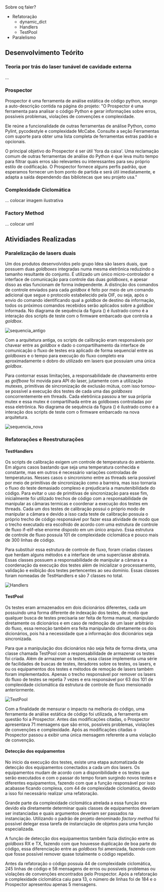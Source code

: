 Sobre oq faler?

* Refatoração
  * dynamic_dict
  * Handlers
  * TestPool
* Paralelismo

## Desenvolvimento Teórito

### Teoria por trás do laser tunável de cavidade externa

...

### Prospector

Prospector é uma ferramenta de análise estática de código python, seungo a auto-descrição contida na página do projeto: "O Prospector é uma ferramenta para analisar o código Python e gerar informações sobre erros, possíveis problemas, violações de convenções e complexidade.

Ele reúne a funcionalidade de outras ferramentas de análise Python, como Pylint, pycodestyle e complexidade McCabe. Consulte a seção Ferramentas com suporte para obter uma lista completa de ferramentas extras padrão e opcionais.

O principal objetivo do Prospector é ser útil 'fora da caixa'. Uma reclamação comum de outras ferramentas de análise do Python é que leva muito tempo para filtrar quais erros são relevantes ou interessantes para seu próprio estilo de codificação. O Prospector fornece alguns perfis padrão, que esperamos fornecer um bom ponto de partida e será útil imediatamente, e adapta a saída dependendo das bibliotecas que seu projeto usa."

### Complexidade Ciclomática
...
colocar imagem ilustrativa

### Factory Method
...
colocar uml
## Atividiades Realizadas

### Paralelização de lasers duais

Um dos produtos desenvolvidos pelo grupo Idea são lasers duais, que possuem duas _goldboxes_ integradas numa mesma eletrônica reduzindo o tamanho resultante do conjunto. É utilizado um único micro-controlador e interface de comunicação para controle das duas _goldboxes_, e apesar disso as elas funcionam de forma independente. A distinção dos comandos de controle enviados para cada _goldbox_ é feito por meio de um comando adicional que segue o protocolo estabelecido pela OIF, ou seja, após o envio do comando identificando qual a _goldbox_ de destino da informação, todos os próximos comandos recebidos serão aplicados sobre a _goldbox_ informada. No diagrama de sequência da figura () é ilustrado como é a interação dos scripts de teste com o firmware embarcado que controla a _goldbox_.

![sequencia_antigo](comando_old.png)

Com a arquitetura antiga, os scripts de calibração eram responsáveis por chavear entre as _goldbox_ e dado o compartilhamento da interface de comunicação o fluxo de testes era aplicado de forma sequencial entre as _goldboxes_ e o tempo para execução do fluxo completo era aproximadamente o dobro do utilizado em lasers que possuiam uma única _goldbox_.

Para contornar essas limitações, a responsabilidade de chaveamento entre as _golfboxe_ foi movida para API do laser, jutamente com a utilização mutexes, primitivas de sincronização de exclusão mútua, com isso tornou-se possível a execução dos testes de cada uma das _goldboxes_ concorrentemente em threads. Cada eletrônica passou a ter sua própria mutex e essa mutex é compartilhada entre as goldboxes controladas por essa eletrônica. No diagrama de sequência da figura () é ilustrado como é a interação dos scripts de teste com o firmware embarcado na nova arquitetura.

![sequencia_nova](comando_novo.png)

### Refatorações e Reestruturações

#### TestHandlers

Os scripts de calibração exigem um controle de temperatura do ambiente. Em alguns casos bastando que seja uma temperatura conhecida e constante, mas em outros é necessário variações controladas de temperaturas. Nesses casos o sincronismo entre as threads seria possível por meio de primitivas de sincronização como a barreira, mas isso tornaria o fluxo do teste demasiado complexo e prejudicaria a manutenibilidade do código. Para evitar o uso de primitivas de sincronização para esse fim, inicialmente foi utilizado trechos de código com a responsabilidade de manipular as câmaras termicas e coordenar a execução dos testes em threads. Cada um dos testes de calibração possui o próprio modo de manipular a câmara e devido a isso cada teste de calibração possuia o próprio trecho de código responsável por fazer essa atividade de modo que o trecho executado era escolhido de acordo com uma estrutura de controle de fluxo if-elif-else enorme disposto em um único arquivo. Essa estrutura de controle de fluxo possuia 101 de complexidade ciclomática e pouco mais de 300 linhas de código.

Para substituir essa estrutura de controle de fluxo, foram criadas classes que herdam alguns métodos e a interface de uma superclasse abstrata. Essas classes possuem a responsabilidade de manipular a câmara e a coordenação da execução dos testes além de inicializar o processamento, validação e exibição dos testes pertencentes ao seu domínio. Essas classes foram nomeadas de TestHandlers e são 7 classes no total.

![Handlers](handlers.png)

#### TestPool

Os testes eram armazenados em dois dicionários diferentes, cada um possuindo uma forma diferente de indexação dos testes, de modo que qualquer busca de testes precisaria ser feita de forma manual, manipulando diretamente os dicionários e em caso de redmoção de um laser arbitrário do fluxo, essa remoção também era feita manipulando diretamente os dois dicionários, pois há a necessidade que a informação dos dicionários seja sincronizada.

Para que a manipulação dos dicionários não seja feita de forma direta, uma classe chamada TestPool com a responsabilidade de armazenar os testes foi criada. Além de armazenar os testes, essa classe implementa uma série de facilidades de buscas de testes, iteradores sobre os testes, os lasers, e ou os equipamentos dos testes e métodos de remoção de lasers também foram implementados. Apenas o trecho responsável por remover os lasers do fluxo de testes se repetia 7 vezes e era responsável por 63 dos 101 de complexidade ciclomática da estrutura de controle de fluxo mensionado anteriormente.

![TestPool](test_pool.png)

Com a finalidade de mensurar o impacto na melhoria do código, uma ferramenta de análise estática de código foi utilizada, a ferramenta em questão foi a Prospector. Antes das modificações citadas, o Prospector apresentava 71 mensagens que são erros, possíveis problemas, violações de convenções e complexidade. Após as modificações citadas o Prospector passou a exibir uma única mensagem referente a uma violação de convenção.

#### Detecção dos equipamentos

No inicio da execução dos testes, existe uma etapa automatizada de detecção dos equipamentos conectados a cada um dos lasers. Os equipamentos mudam de acordo com a disponibilidade e os testes que serão executados e com o passar do tempo foram surgindo novos testes e diferentes equipamentos, fazendo com que a função responsável por isso acabasse ficando complexa, com 44 de complexidade ciclomática, devido a isso foi necessário realizar uma refatoração.

Grande parte da complexidade ciclomática atrelada a essa função era devido ela diretamente determinar quais classes de equipamentos deveriam ser instanciadas e quais argumentos deveriam ser passados na instanciação. Utilizando o padrão de projeto denominado _factory method_ foi possível delegar essa tarefa de instanciação de objetos para uma função especializada.

A função de detecção dos equipamentos também fazia distinção entre as _goldboxs_ RX e TX, fazendo com que houvesse duplicação de boa parte do código, essa diferenciação entre as _goldboxs_ foi amenizada, fazendo com que fosse possível remover quase totalmente o código repetido.

Antes da refatoração o código possuia 44 de complexidade ciclomática, 245 linhas de código e 58 mensagens de erros ou possíveis problemas ou violações de convenções encontrados pelo Prospector. Após a refatoração a complexidade ciclomática caiu para 13, o número de linhas foi de 184 e o Prospector apresentou apenas 5 mensagens.
